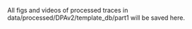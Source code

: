 All figs and videos of processed traces in data/processed/DPAv2/template_db/part1 will be saved here.
